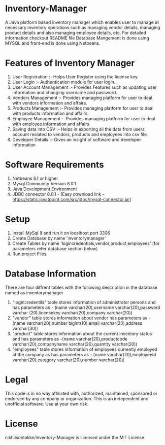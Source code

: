 # Inventory-Manager
A Java platform based inventory manager which enables user to manage all necessary inventory operations such as managing vendor details, managing product details and also managing employee details, etc. For detailed information checkout README file
Database Mangement is done using MYSQL and front-end is done using Netbeans.
# Features of Inventory Manager
1. User Registration :- Helps User Register using the license key.
2. User Login :- Authentication module for user login.
3. User Account Management :- Provides Features such as updating user information and changing username and password. 
4. Vendors Management :- Provides managing platform for user to deal with vendors information and affairs.
5. Products Management :- Provides managing platform for user to deal with products information and affairs.
6. Employee Management :- Provides managing platform for user to deal with employee information and affairs.
7. Saving data into CSV :- Helps in exporting all the data from users account realated to vendors, products and employees into csv file.
8. Developer Details :- Gives an insight of software and developer information
# Software Requirements 
1. Netbeans 8.1 or higher
2. Mysql Community Version 8.0.1
3. Java Development Environment
4. JDBC connector 8.0.1 - (Easy download link - https://static.javatpoint.com/src/jdbc/mysql-connector.jar)
# Setup
1. Install MySql 8 and run it on localhost port 3306
2. Create Database by name 'inventorymanager'
3. Create Tables by name 'logincredentials,vendor,product,employees' (for parameters refer database section below)
4. Run project Files 
# Database Information
There are four diffrent tables with the following description in the database named as inventorymanager
1. "logincredentils" table stores information of administrator persons and has parameters as - (name varchar(20),username varchar(20),password varchar (20),licensekey varchar(20),company varchar(20))
2. "vendor" table stores information about vendor has parameters as - (name varchar(20),number bigint(10),email varchar(20),address varchar(30))
3. "product" table stores information about the current inventory status and has parameters as -(name varchar(20),productcode varchar(20),companyname varchar(20),quantity varchar(20))
4. "employees" table stores information of employees currently employed at the company as has parameters as - (name varchar(20),employeeid varchar(20),category varchar(20),number varchar(20))
# Legal
This code is in no way affiliated with, authorized, maintained, sponsored or endorsed by any company or organization. This is an independent and unofficial software. Use at your own risk.
# License 
nikhilsontakke/Inventory-Manager is licensed under the
MIT License

